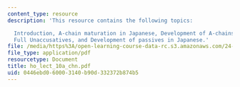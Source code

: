 ```yaml
---
content_type: resource
description: 'This resource contains the following topics:

  Introduction, A-chain maturation in Japanese, Development of A-chains, Syntax of
  Full Unaccusatives, and Development of passives in Japanese.'
file: /media/https%3A/open-learning-course-data-rc.s3.amazonaws.com/24-946-linguistic-theory-and-the-japanese-language-fall-2004/0446ebd060003140b90d332372b874b5_ho_lect_10a_chn.pdf
file_type: application/pdf
resourcetype: Document
title: ho_lect_10a_chn.pdf
uid: 0446ebd0-6000-3140-b90d-332372b874b5
---
```


